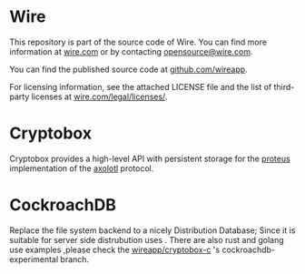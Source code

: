 # Wire

This repository is part of the source code of Wire. You can find more information at [wire.com](https://wire.com) or by contacting opensource@wire.com.

You can find the published source code at [github.com/wireapp](https://github.com/wireapp). 

For licensing information, see the attached LICENSE file and the list of third-party licenses at [wire.com/legal/licenses/](https://wire.com/legal/licenses/).

# Cryptobox

Cryptobox provides a high-level API with persistent storage for the
[proteus][2] implementation of the [axolotl][3] protocol.

[2]: https://github.com/wireapp/proteus
[3]: https://github.com/trevp/axolotl/wiki

# CockroachDB

Replace the file system backend to a nicely Distribution Database; 
Since it is suitable for server side distrubution uses .
There are also rust and golang use examples ,please check the [wireapp/cryptobox-c](https://github.com/wireapp/cryptobox-c) 's cockroachdb-experimental branch.
